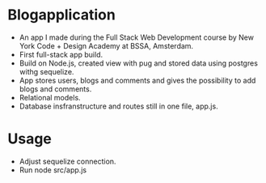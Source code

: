 # Blogapplication

- An app I made during the Full Stack Web Development course by New York Code + Design Academy at BSSA, Amsterdam.
- First full-stack app build.
- Build on Node.js, created view with pug and stored data using postgres withg sequelize.
- App stores users, blogs and comments and gives the possibility to add blogs and comments.
- Relational models.
- Database insfranstructure and routes still in one file, app.js.

# Usage
- Adjust sequelize connection.
- Run node src/app.js
